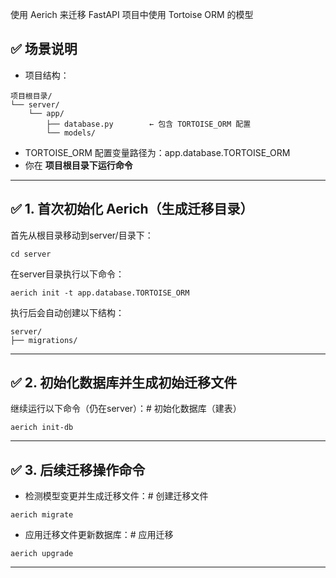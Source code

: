 使用 Aerich 来迁移 FastAPI 项目中使用 Tortoise ORM 的模型



## **✅ 场景说明**

- 项目结构：

```
项目根目录/
└── server/
    └── app/
        ├── database.py        ← 包含 TORTOISE_ORM 配置
        └── models/
```

- TORTOISE_ORM 配置变量路径为：app.database.TORTOISE_ORM
- 你在 **项目根目录下运行命令**

------



## **✅ 1. 首次初始化 Aerich（生成迁移目录）**

首先从根目录移动到server/目录下：

```
cd server
```

在server目录执行以下命令：

```
aerich init -t app.database.TORTOISE_ORM
```



执行后会自动创建以下结构：

```
server/
├── migrations/
```

------



## **✅ 2. 初始化数据库并生成初始迁移文件**



继续运行以下命令（仍在server）：# 初始化数据库（建表）

```
aerich init-db 
```

------



## **✅ 3. 后续迁移操作命令**

- 检测模型变更并生成迁移文件：# 创建迁移文件

```
aerich migrate
```

- 应用迁移文件更新数据库：# 应用迁移

```
aerich upgrade
```

------




